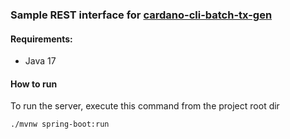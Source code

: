 ### Sample REST interface for [cardano-cli-batch-tx-gen](https://github.com/lambdacc/cardano-cli-batch-tx-gen)

#### Requirements:
- Java 17

#### How to run

To run the server, execute this command from the project root dir
```
./mvnw spring-boot:run
```

